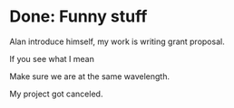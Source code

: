 # Done: Funny stuff
Alan introduce himself, my work is writing grant proposal.

If you see what I mean

Make sure we are at the same wavelength.

My project got canceled.
